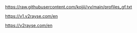 https://raw.githubusercontent.com/kojjii/vv/main/profiles_gf.txt

https://v1.v2rayse.com/en

https://v2rayse.com/en

